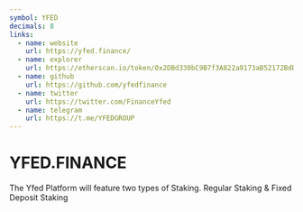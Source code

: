 ```yaml
---
symbol: YFED
decimals: 8
links:
  - name: website
    url: https://yfed.finance/
  - name: explorer
    url: https://etherscan.io/token/0x2DBd330bC9B7f3A822a9173aB52172BdDDcAcE2A
  - name: github
    url: https://github.com/yfedfinance
  - name: twitter
    url: https://twitter.com/FinanceYfed
  - name: telegram
    url: https://t.me/YFEDGROUP
---
```


# YFED.FINANCE

The Yfed Platform will feature two types of Staking. Regular Staking & Fixed Deposit Staking
